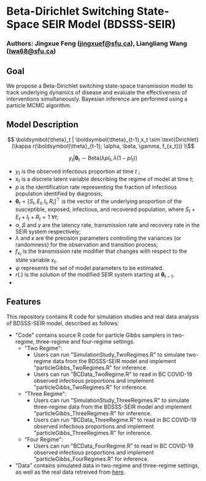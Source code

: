 # Beta-Dirichlet Switching State-Space SEIR Model (BDSSS-SEIR)
### Authors: Jingxue Feng (jingxuef@sfu.ca), Liangliang Wang (lwa68@sfu.ca)
## Goal 
We propose a Beta-Dirichlet switching state-space transmission model to track underlying dynamics of disease and evaluate the effectiveness of interventions simultaneously. Bayesian inference are performed using a particle MCMC algorithm.

## Model Description
```math
   \boldsymbol{\theta}_t | \boldsymbol{\theta}_{t-1},x_t \sim \text{Dirichlet}(\kappa  r(\boldsymbol{\theta}_{t-1}; \alpha, \beta, \gamma, f_{x_t})) \\
```
```math
   y_t |\boldsymbol{\theta}_t \sim \text{Beta}(\lambda p I_t, \lambda (1- p I_t))
```
- $y_t$ is the observed infectious proportion at time $t$ ;
- $x_t$ is a discrete latent variable describing the regime of model at time $t$;
- $p$ is the identification rate representing the fraction of infectious population identified by diagnosis;
- $\boldsymbol{\theta}_t = [S_t, E_t, I_t, R_t]^\top$ is the vector of the underlying proportion of the susceptible, exposed, infectious, and recovered population, where $S_t+E_t+I_t+R_t=1 \ \forall t$;
- $\alpha$, $\beta$ and $\gamma$ are the latency rate, transmission rate and recovery rate in the SEIR system respectively;
- $\lambda$ and $\kappa$ are the precision parameters controlling the variances (or randomness) for the observation and transition process;
- $f_{x_t}$ is the transmission rate modifier that changes with respect to the state variable $x_t$. 
- $\psi$ represents the set of model parameters to be estimated.
- $r(.)$ is the solution of the modified SEIR system starting at $\boldsymbol{\theta}_{t-1}$.
- 
## Features
This repository contains R code for simulation studies and real data analysis of BDSSS-SEIR model, described as follows:
- "Code" contains source R code for particle Gibbs samplers in two-regime, three-regime and four-regime settings.
  - "Two Regime":
    - Users can run "SimulationStudy_TwoRegimes.R" to simulate two-regime data from the BDSSS-SEIR model and implement "particleGibbs_TwoRegimes.R" for inference.
    - Users can run "BCData_TwoRegime.R" to read in BC COVID-19 observed infectious proportions and implement "particleGibbs_TwoRegimes.R" for inference.
  - "Three Regime":
    - Users can run "SimulationStudy_ThreeRegimes.R" to simulate three-regime data from the BDSSS-SEIR model and implement "particleGibbs_ThreeRegimes.R" for inference.
    - Users can run "BCData_ThreeRegime.R" to read in BC COVID-19 observed infectious proportions and implement "particleGibbs_ThreeRegimes.R" for inference.
  - "Four Regime":
    - Users can run "BCData_FourRegime.R" to read in BC COVID-19 observed infectious proportions and implement "particleGibbs_FourRegimes.R" for inference.
- "Data" contains simulated data in two-regime and three-regime settings, as well as the real data retreived from [here](https://docs.google.com/spreadsheets/d/1KvX2bNs4hUYGY8Kk47c4SmFVHrKT_0vEYY0NqKQShZs/edit#gid=0).
